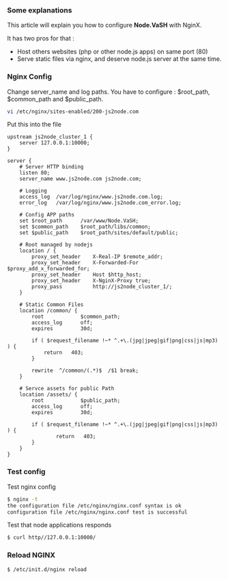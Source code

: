 ### Some explanations ###
This article will explain you how to configure **Node.VaSH** with NginX.

It has two pros for that :

- Host others websites (php or other node.js apps) on same port (80)
- Serve static files via nginx, and deserve node.js server at the same time.

### Nginx Config ###

Change server_name and log paths.
You have to configure : $root_path, $common_path and $public_path.

``` bash
vi /etc/nginx/sites-enabled/200-js2node.com
```

Put this into the file

``` nginx
upstream js2node_cluster_1 {
    server 127.0.0.1:10000;
}

server {
	# Server HTTP binding
    listen 80;
    server_name www.js2node.com js2node.com;

	# Logging
    access_log 	/var/log/nginx/www.js2node.com.log;
	error_log 	/var/log/nginx/www.js2node.com_error.log;
	
	# Config APP paths
	set $root_path 		/var/www/Node.VaSH;
    set $common_path 	$root_path/libs/common;
    set $public_path 	$root_path/sites/default/public;

	# Root managed by nodejs
    location / {
    	proxy_set_header	X-Real-IP $remote_addr;
      	proxy_set_header	X-Forwarded-For $proxy_add_x_forwarded_for;
      	proxy_set_header	Host $http_host;
      	proxy_set_header	X-NginX-Proxy true;
      	proxy_pass			http://js2node_cluster_1/;
    }

    # Static Common Files
    location /common/ {
        root            $common_path;
        access_log      off;
        expires         30d;

        if ( $request_filename !~* ^.+\.(jpg|jpeg|gif|png|css|js|mp3) ) {
            return   403;
        }

        rewrite  ^/common/(.*)$  /$1 break;
    }

    # Servce assets for public Path
    location /assets/ {
        root            $public_path;
        access_log      off;
        expires         30d;

        if ( $request_filename !~* ^.+\.(jpg|jpeg|gif|png|css|js|mp3) ) {
                return   403;
        }
    }
}
```

### Test config ### 

Test nginx config

``` bash
$ nginx -t
the configuration file /etc/nginx/nginx.conf syntax is ok
configuration file /etc/nginx/nginx.conf test is successful
```

Test that node applications responds
``` bash
$ curl http//127.0.0.1:10000/
```

### Reload NGINX ### 
``` bash
$ /etc/init.d/nginx reload
```